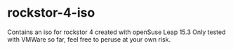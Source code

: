 # rockstor-4-iso
Contains an iso for rockstor 4 created with openSuse Leap 15.3
Only tested with VMWare so far, feel free to peruse at your own risk.
